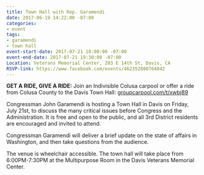 ```yaml
---
title: Town Hall with Rep. Garamendi
date: 2017-06-19 14:22:00 -07:00
categories:
- event
tags:
- garamendi
- town hall
event-start-date: 2017-07-21 18:00:00 -07:00
event-end-date: 2017-07-21 19:30:00 -07:00
Location: Veterans Memorial Center, 203 E 14th St, Davis, CA
RSVP-link: https://www.facebook.com/events/462352800764842
---
```


**GET A RIDE, GIVE A RIDE:** Join an Indivisible Colusa carpool or offer a ride from Colusa County to the Davis Town Hall: [groupcarpool.com/t/xwbj89](https://www.groupcarpool.com/t/xwbj89)

Congressman John Garamendi is hosting a Town Hall in Davis on Friday, July 21st, to discuss the many critical issues before Congress and the Administration. It is free and open to the public, and all 3rd District residents are encouraged and invited to attend. 

Congressman Garamendi will deliver a brief update on the state of affairs in Washington, and then take questions from the audience. 

The venue is wheelchair accessible. The town hall will take place from 6:00PM-7:30PM at the Multipurpose Room in the Davis Veterans Memorial Center.